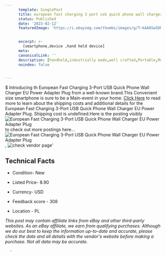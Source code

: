 ```yaml
---
      template: SinglePost
      title: european fast charging 3 port usb quick phone wall charger eu power adapter plug
      status: Published
      date: '2023-02-12'
      featuredImage: 'https://i.ebayimg.com/thumbs/images/g/T~kAAOSwSDhhCYld/s-l225.jpg'
       

      excerpt: >-
        [smartphone,device ,hand held device]
      meta:
      canonicalLink: ''
      description: [handheld,industrially made,well crafted,Portable,Mobile,Compact,Convenient,Lightweight,Maneuverable,Man-portable,Miniature,Carriable,Hand-held,Light,Holdable,Transportable,Mobile device,Pocket-sized,On-the-go,Wireless,Cordless,Compact size,Convenient size, smartphone,device ,hand held device]
      noindex: false
      

---
```

$
      Introducing th European Fast Charging 3-Port USB Quick Phone Wall Charger EU Power Adapter Plug from a well-known brand.This Convenient size smartphone is sure to be a Main-event in your home. [Click Here](https://www.ebay.com/itm/224558514905?hash=item3448bb02d9%3Ag%3AT%7EkAAOSwSDhhCYld&mkevt=1&mkcid=1&mkrid=711-53200-19255-0&campid=%253CePNCampaignId%253E&customid=%253CreferenceId%253E&toolid=10049) to read more to learn about the shipping costs and additional details for the European Fast Charging 3-Port USB Quick Phone Wall Charger EU Power Adapter Plug. Shipping cost is undefined.Here is the posting visibly ![European Fast Charging 3-Port USB Quick Phone Wall Charger EU Power Adapter Plug](https://i.ebayimg.com/thumbs/images/g/T~kAAOSwSDhhCYld/s-l225.jpg) to check out more postings here... ![European Fast Charging 3-Port USB Quick Phone Wall Charger EU Power Adapter Plug](https://i.ebayimg.com/images/g/T~kAAOSwSDhhCYld/s-l1600.jpg), ![check vendor page](https://origin-galleryplus.ebayimg.com/ws/web/224558514905_2_0_1/225x225.jpg,https://origin-galleryplus.ebayimg.com/ws/web/224558514905_3_0_1/225x225.jpg,https://origin-galleryplus.ebayimg.com/ws/web/224558514905_4_0_1/225x225.jpg,https://origin-galleryplus.ebayimg.com/ws/web/224558514905_5_0_1/225x225.jpg,https://origin-galleryplus.ebayimg.com/ws/web/224558514905_6_0_1/225x225.jpg)'

      

 ## Technical Facts 



     
      

 - Condition- New 


      

 - Listed Price- 8.90 


      

 - Currency- USD 


      

 - Feedback score - 308 


      

 - Location - PL 


      
      

 *_This post may contain affiliate links from eBay and other third-party websites. As an eBay affiliate, we earn from qualifying purchases. Although we do our best to keep the information up-to-date and accurate, please check the date and all details with the vendor's website before making a purchase. Not all data may be accurate._*




      -
